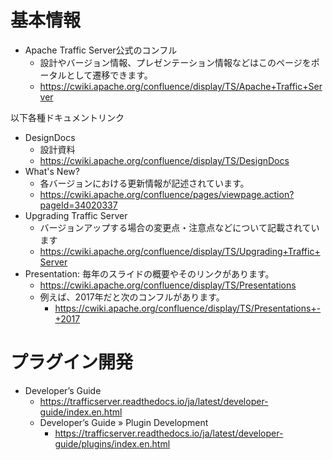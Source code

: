 

# 基本情報
- Apache Traffic Server公式のコンフル
  - 設計やバージョン情報、プレゼンテーション情報などはこのページをポータルとして遷移できます。
  - https://cwiki.apache.org/confluence/display/TS/Apache+Traffic+Server

以下各種ドキュメントリンク
- DesignDocs
  - 設計資料
  - https://cwiki.apache.org/confluence/display/TS/DesignDocs
- What's New?
  - 各バージョンにおける更新情報が記述されています。
  - https://cwiki.apache.org/confluence/pages/viewpage.action?pageId=34020337
- Upgrading Traffic Server
  - バージョンアップする場合の変更点・注意点などについて記載されています
  - https://cwiki.apache.org/confluence/display/TS/Upgrading+Traffic+Server
- Presentation: 毎年のスライドの概要やそのリンクがあります。
  - https://cwiki.apache.org/confluence/display/TS/Presentations
  - 例えば、2017年だと次のコンフルがあります。
    - https://cwiki.apache.org/confluence/display/TS/Presentations+-+2017

# プラグイン開発
- Developer’s Guide
  - https://trafficserver.readthedocs.io/ja/latest/developer-guide/index.en.html
  - Developer’s Guide » Plugin Development
    - https://trafficserver.readthedocs.io/ja/latest/developer-guide/plugins/index.en.html
